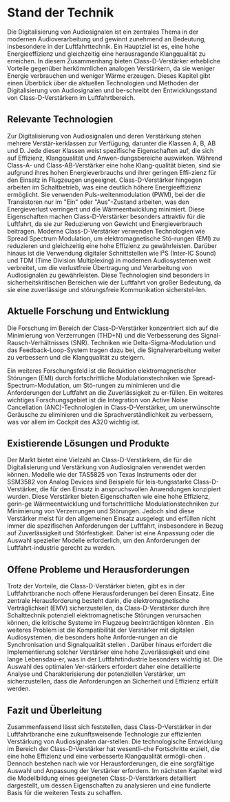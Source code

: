# Stand der Technik

Die Digitalisierung von Audiosignalen ist ein zentrales Thema in der modernen Audioverarbeitung und gewinnt zunehmend an Bedeutung, insbesondere in der Luftfahrttechnik. Ein Hauptziel ist es, eine hohe Energieeffizienz und gleichzeitig eine herausragende Klangqualität zu erreichen. In diesem Zusammenhang bieten Class-D-Verstärker erhebliche Vorteile gegenüber herkömmlichen analogen Verstärkern, da sie weniger Energie verbrauchen und weniger Wärme erzeugen. Dieses Kapitel gibt einen Überblick über die aktuellen Technologien und Methoden der Digitalisierung von Audiosignalen und be-schreibt den Entwicklungsstand von Class-D-Verstärkern im Luftfahrtbereich.

## Relevante Technologien
Zur Digitalisierung von Audiosignalen und deren Verstärkung stehen mehrere Verstär-kerklassen zur Verfügung, darunter die Klassen A, B, AB und D. Jede dieser Klassen weist spezifische Eigenschaften auf, die sich auf Effizienz, Klangqualität und Anwen-dungsbereiche auswirken. Während Class-A- und Class-AB-Verstärker eine hohe Klang-qualität bieten, sind sie aufgrund ihres hohen Energieverbrauchs und ihrer geringen Effi-zienz für den Einsatz in Flugzeugen ungeeignet. Class-D-Verstärker hingegen arbeiten im Schaltbetrieb, was eine deutlich höhere Energieeffizienz ermöglicht. Sie verwenden Puls-weitenmodulation (PWM), bei der die Transistoren nur im "Ein" oder "Aus"-Zustand arbeiten, was den Energieverlust verringert und die Wärmeentwicklung minimiert. Diese Eigenschaften machen Class-D-Verstärker besonders attraktiv für die Luftfahrt, da sie zur Reduzierung von Gewicht und Energieverbrauch beitragen. Moderne Class-D-Verstärker verwenden Technologien wie Spread Spectrum Modulation, um elektromagnetische Stö-rungen (EMI) zu reduzieren und gleichzeitig eine hohe Effizienz zu gewährleisten.
Darüber hinaus ist die Verwendung digitaler Schnittstellen wie I²S (Inter-IC Sound) und TDM (Time Division Multiplexing) in modernen Audiosystemen weit verbreitet, um die verlustfreie Übertragung und Verarbeitung von Audiosignalen zu gewährleisten. Diese Technologien sind besonders in sicherheitskritischen Bereichen wie der Luftfahrt von großer Bedeutung, da sie eine zuverlässige und störungsfreie Kommunikation sicherstel-len.

## Aktuelle Forschung und Entwicklung
Die Forschung im Bereich der Class-D-Verstärker konzentriert sich auf die Minimierung von Verzerrungen (THD+N) und die Verbesserung des Signal-Rausch-Verhältnisses (SNR). Techniken wie Delta-Sigma-Modulation und das Feedback-Loop-System tragen dazu bei, die Signalverarbeitung weiter zu verbessern und die Klangqualität zu steigern.

Ein weiteres Forschungsfeld ist die Reduktion elektromagnetischer Störungen (EMI) durch fortschrittliche Modulationstechniken wie Spread-Spectrum-Modulation, um Stö-rungen zu minimieren und die Anforderungen der Luftfahrt an die Zuverlässigkeit zu er-füllen. Ein weiteres wichtiges Forschungsgebiet ist die Integration von Active Noise Cancellation (ANC)-Technologien in Class-D-Verstärker, um unerwünschte Geräusche zu eliminieren und die Sprachverständlichkeit zu verbessern, was vor allem im Cockpit des A320 wichtig ist.

## Existierende Lösungen und Produkte
Der Markt bietet eine Vielzahl an Class-D-Verstärkern, die für die Digitalisierung und Verstärkung von Audiosignalen verwendet werden können. Modelle wie der TAS5825 von Texas Instruments oder der SSM3582 von Analog Devices sind Beispiele für leis-tungsstarke Class-D-Verstärker, die für den Einsatz in anspruchsvollen Anwendungen konzipiert wurden. Diese Verstärker bieten Eigenschaften wie eine hohe Effizienz, gerin-ge Wärmeentwicklung und fortschrittliche Modulationstechniken zur Minimierung von Verzerrungen und Störungen. Jedoch sind diese Verstärker meist für den allgemeinen Einsatz ausgelegt und erfüllen nicht immer die spezifischen Anforderungen der Luftfahrt, insbesondere in Bezug auf Zuverlässigkeit und Störfestigkeit. Daher ist eine Anpassung oder die Auswahl spezieller Modelle erforderlich, um den Anforderungen der Luftfahrt-industrie gerecht zu werden.

## Offene Probleme und Herausforderungen
Trotz der Vorteile, die Class-D-Verstärker bieten, gibt es in der Luftfahrtbranche noch offene Herausforderungen bei deren Einsatz. Eine zentrale Herausforderung besteht darin, die elektromagnetische Verträglichkeit (EMV) sicherzustellen, da Class-D-Verstärker durch ihre Schalttechnik potenziell elektromagnetische Störungen verursachen können, die kritische Systeme im Flugzeug beeinträchtigen könnten . Ein weiteres Problem ist die Kompatibilität der Verstärker mit digitalen Audiosystemen, die besonders hohe Anforde-rungen an die Synchronisation und Signalqualität stellen . Darüber hinaus erfordert die Implementierung solcher Verstärker eine hohe Zuverlässigkeit und eine lange Lebensdau-er, was in der Luftfahrtindustrie besonders wichtig ist. Die Auswahl des optimalen Ver-stärkers erfordert daher eine detaillierte Analyse und Charakterisierung der potenziellen Verstärker, um sicherzustellen, dass die Anforderungen an Sicherheit und Effizienz erfüllt werden.

## Fazit und Überleitung
Zusammenfassend lässt sich feststellen, dass Class-D-Verstärker in der Luftfahrtbranche eine zukunftsweisende Technologie zur effizienten Verstärkung von Audiosignalen dar-stellen. Die technologische Entwicklung im Bereich der Class-D-Verstärker hat wesentli-che Fortschritte erzielt, die eine hohe Effizienz und eine verbesserte Klangqualität ermögli-chen . Dennoch bestehen nach wie vor Herausforderungen, die eine sorgfältige Auswahl und Anpassung der Verstärker erfordern. Im nächsten Kapitel wird die Modellbildung eines geeigneten Class-D-Verstärkers detailliert dargestellt, um dessen Eigenschaften zu analysieren und eine fundierte Basis für die weiteren Tests zu schaffen.
